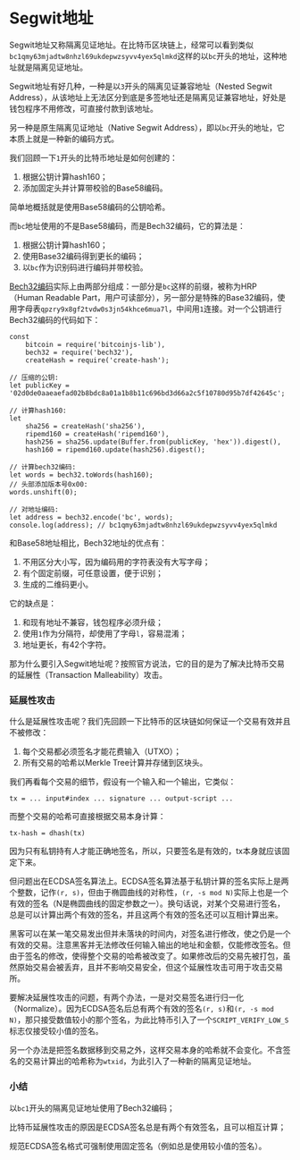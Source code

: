 # Segwit地址

Segwit地址又称隔离见证地址。在比特币区块链上，经常可以看到类似`bc1qmy63mjadtw8nhzl69ukdepwzsyvv4yex5qlmkd`这样的以`bc`开头的地址，这种地址就是隔离见证地址。

Segwit地址有好几种，一种是以`3`开头的隔离见证兼容地址（Nested Segwit Address），从该地址上无法区分到底是多签地址还是隔离见证兼容地址，好处是钱包程序不用修改，可直接付款到该地址。

另一种是原生隔离见证地址（Native Segwit Address），即以`bc`开头的地址，它本质上就是一种新的编码方式。

我们回顾一下`1`开头的比特币地址是如何创建的：

1. 根据公钥计算hash160；
2. 添加固定头并计算带校验的Base58编码。

简单地概括就是使用Base58编码的公钥哈希。

而`bc`地址使用的不是Base58编码，而是Bech32编码，它的算法是：

1. 根据公钥计算hash160；
2. 使用Base32编码得到更长的编码；
3. 以`bc`作为识别码进行编码并带校验。

[Bech32编码](https://github.com/bitcoin/bips/blob/master/bip-0173.mediawiki)实际上由两部分组成：一部分是`bc`这样的前缀，被称为HRP（Human Readable Part，用户可读部分），另一部分是特殊的Base32编码，使用字母表`qpzry9x8gf2tvdw0s3jn54khce6mua7l`，中间用`1`连接。对一个公钥进行Bech32编码的代码如下：

```x-javascript
const
    bitcoin = require('bitcoinjs-lib'),
    bech32 = require('bech32'),
    createHash = require('create-hash');

// 压缩的公钥:
let publicKey = '02d0de0aaeaefad02b8bdc8a01a1b8b11c696bd3d66a2c5f10780d95b7df42645c';

// 计算hash160:
let
    sha256 = createHash('sha256'),
    ripemd160 = createHash('ripemd160'),
    hash256 = sha256.update(Buffer.from(publicKey, 'hex')).digest(),
    hash160 = ripemd160.update(hash256).digest();

// 计算bech32编码:
let words = bech32.toWords(hash160);
// 头部添加版本号0x00:
words.unshift(0);

// 对地址编码:
let address = bech32.encode('bc', words);
console.log(address); // bc1qmy63mjadtw8nhzl69ukdepwzsyvv4yex5qlmkd
```

和Base58地址相比，Bech32地址的优点有：

1. 不用区分大小写，因为编码用的字符表没有大写字母；
2. 有个固定前缀，可任意设置，便于识别；
3. 生成的二维码更小。

它的缺点是：

1. 和现有地址不兼容，钱包程序必须升级；
2. 使用`1`作为分隔符，却使用了字母`l`，容易混淆；
3. 地址更长，有42个字符。

那为什么要引入Segwit地址呢？按照官方说法，它的目的是为了解决比特币交易的延展性（Transaction Malleability）攻击。

### 延展性攻击

什么是延展性攻击呢？我们先回顾一下比特币的区块链如何保证一个交易有效并且不被修改：

1. 每个交易都必须签名才能花费输入（UTXO）；
2. 所有交易的哈希以Merkle Tree计算并存储到区块头。

我们再看每个交易的细节，假设有一个输入和一个输出，它类似：

```plain
tx = ... input#index ... signature ... output-script ...
```

而整个交易的哈希可直接根据交易本身计算：

```plain
tx-hash = dhash(tx)
```

因为只有私钥持有人才能正确地签名，所以，只要签名是有效的，tx本身就应该固定下来。

但问题出在ECDSA签名算法上。ECDSA签名算法基于私钥计算的签名实际上是两个整数，记作`(r, s)`，但由于椭圆曲线的对称性，`(r, -s mod N)`实际上也是一个有效的签名（N是椭圆曲线的固定参数之一）。换句话说，对某个交易进行签名，总是可以计算出两个有效的签名，并且这两个有效的签名还可以互相计算出来。

黑客可以在某一笔交易发出但并未落块的时间内，对签名进行修改，使之仍是一个有效的交易。注意黑客并无法修改任何输入输出的地址和金额，仅能修改签名。但由于签名的修改，使得整个交易的哈希被改变了。如果修改后的交易先被打包，虽然原始交易会被丢弃，且并不影响交易安全，但这个延展性攻击可用于攻击交易所。

要解决延展性攻击的问题，有两个办法，一是对交易签名进行归一化（Normalize）。因为ECDSA签名后总有两个有效的签名`(r, s)`和`(r, -s mod N)`，那只接受数值较小的那个签名，为此比特币引入了一个`SCRIPT_VERIFY_LOW_S`标志仅接受较小值的签名。

另一个办法是把签名数据移到交易之外，这样交易本身的哈希就不会变化。不含签名的交易计算出的哈希称为`wtxid`，为此引入了一种新的隔离见证地址。

### 小结

以`bc1`开头的隔离见证地址使用了Bech32编码；

比特币延展性攻击的原因是ECDSA签名总是有两个有效签名，且可以相互计算；

规范ECDSA签名格式可强制使用固定签名（例如总是使用较小值的签名）。
